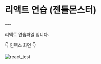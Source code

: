 </div align='center'>
<h1> 리액트 연습 (젠틀몬스터)</h1>
 ---
 <p>리액트 연습파일 입니다.</p>
 
 <p>👇 인덱스 화면 👇<p>
 
 ![react_test](https://user-images.githubusercontent.com/96815572/181666686-25817ea3-0f30-426c-8112-c4f124654695.jpeg)
</div>



